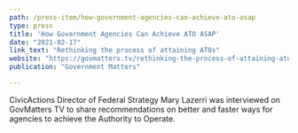 ```yaml
---
path: /press-item/how-government-agencies-can-achieve-ato-asap
type: press
title: 'How Government Agencies Can Achieve ATO ASAP'
date: "2021-02-17"
link_text: "Rethinking the process of attaining ATOs"
website: "https://govmatters.tv/rethinking-the-process-of-attaining-atos/"
publication: "Government Matters"

---
```


CivicActions Director of Federal Strategy Mary Lazerri was interviewed on GovMatters TV to share recommendations on better and faster ways for agencies to achieve the Authority to Operate.
